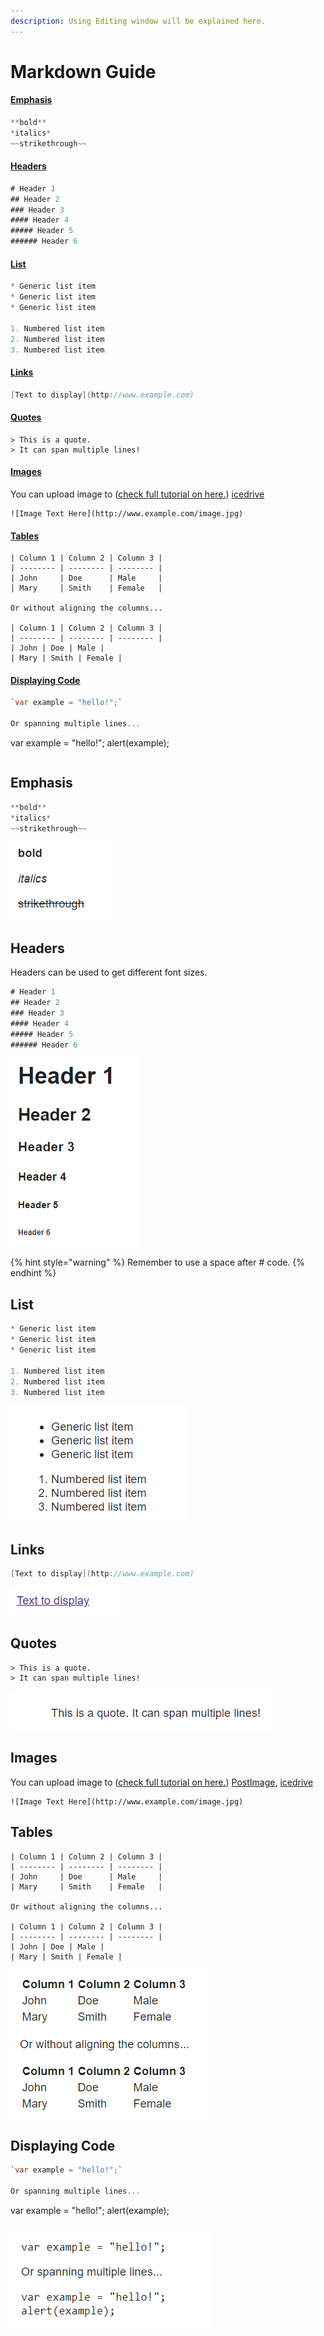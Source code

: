 ```yaml
---
description: Using Editing window will be explained here.
---
```


# Markdown Guide

#### [Emphasis](markdown-guide.md#emphasis)

```csharp
**bold**
*italics*
~~strikethrough~~
```

#### [Headers](markdown-guide.md#headers)

```csharp
# Header 1
## Header 2
### Header 3
#### Header 4
##### Header 5
###### Header 6
```

#### [List](markdown-guide.md#list)

```csharp
* Generic list item
* Generic list item
* Generic list item

1. Numbered list item
2. Numbered list item
3. Numbered list item
```

#### [Links](markdown-guide.md#links)

```csharp
[Text to display](http://www.example.com)
```

#### [Quotes](markdown-guide.md#quotes)

```text
> This is a quote.
> It can span multiple lines! 
```

#### [Images](markdown-guide.md#images)

You can upload image to \([check full tutorial on here.](../other-help/uploading-images/)\) [icedrive](../other-help/uploading-images/ice-drive.md)

```text
![Image Text Here](http://www.example.com/image.jpg)
```

#### [Tables](markdown-guide.md#tables)

```text
| Column 1 | Column 2 | Column 3 |
| -------- | -------- | -------- |
| John     | Doe      | Male     |
| Mary     | Smith    | Female   |

Or without aligning the columns...

| Column 1 | Column 2 | Column 3 |
| -------- | -------- | -------- |
| John | Doe | Male |
| Mary | Smith | Female |
```

#### [Displaying Code](markdown-guide.md#displaying-code)

```csharp
`var example = "hello!";`

Or spanning multiple lines...

```
var example = "hello!";
alert(example);
```
```



## Emphasis

```csharp
**bold**
*italics*
~~strikethrough~~
```

![](../.gitbook/assets/image%20%2843%29.png)

## Headers

Headers can be used to get different font sizes. 

```csharp
# Header 1
## Header 2
### Header 3
#### Header 4
##### Header 5
###### Header 6
```

![](../.gitbook/assets/image%20%2845%29.png)

{% hint style="warning" %}
Remember to use a space after \# code.
{% endhint %}

## List

```csharp
* Generic list item
* Generic list item
* Generic list item

1. Numbered list item
2. Numbered list item
3. Numbered list item
```

![](../.gitbook/assets/image%20%2856%29.png)

## Links

```csharp
[Text to display](http://www.example.com)
```

![](../.gitbook/assets/image%20%2854%29.png)

## Quotes

```text
> This is a quote.
> It can span multiple lines! 
```

![](../.gitbook/assets/image%20%2857%29.png)

## Images

You can upload image to \([check full tutorial on here.](../other-help/uploading-images/)\) [PostImage](../other-help/uploading-images/post-image.md), [icedrive](../other-help/uploading-images/ice-drive.md)

```text
![Image Text Here](http://www.example.com/image.jpg)
```

## Tables

```text
| Column 1 | Column 2 | Column 3 |
| -------- | -------- | -------- |
| John     | Doe      | Male     |
| Mary     | Smith    | Female   |

Or without aligning the columns...

| Column 1 | Column 2 | Column 3 |
| -------- | -------- | -------- |
| John | Doe | Male |
| Mary | Smith | Female |
```

![](../.gitbook/assets/image%20%2855%29.png)

## Displaying Code

```csharp
`var example = "hello!";`

Or spanning multiple lines...

```
var example = "hello!";
alert(example);
```
```

![](../.gitbook/assets/image%20%2858%29.png)



